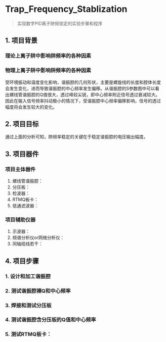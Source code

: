 # Trap_Frequency_Stablization
> 实现数字PID离子阱频锁定的实验步骤和程序
## 1. 项目背景
### 理论上离子阱中影响阱频率的各种因素

### 物理上离子阱中影响阱频率的各种因素
受环境振动和温度变化影响，谐振腔的几何形状，主要是螺旋线的长度和腔体长度会发生变化，进而导致谐振腔的中心频率发生偏移。从谐振腔的S参数图中可以看出螺线管谐振腔的Q值很大，透过峰较尖锐，即中心频率附近信号透过衰减较大。因此在输入信号频率抖动极小的情况下，受谐振腔中心频率偏移影响，信号的透过幅度将会发生较大的变化。
## 2. 项目目标
通过上面的分析可知，阱频率稳定的关键在于稳定谐振腔的电压输出幅度。
## 3. 项目器件
### 项目主体器件
1. 螺线管谐振腔：
2. 分压板：
3. 检波器：
4. RTMQ板卡：
5. 低通滤波器：
### 项目辅助仪器
1. 示波器：
2. 频谱分析仪or网络分析仪：
3. 同轴缆线若干：

## 4. 项目步骤
### 1. 设计和加工谐振腔

### 2. 测试谐振腔裸Q和中心频率

### 3. 焊接和测试分压板

### 4. 测试谐振腔含分压板的Q值和中心频率

### 5. 测试RTMQ板卡：

### 
